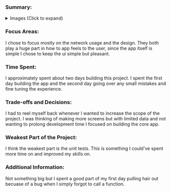 ### Summary:

<details>
<summary> Images (Click to expand) </summary>
<br>


https://github.com/user-attachments/assets/988ed1d7-5f65-4bec-92df-f4d8908a730b

https://github.com/user-attachments/assets/b4eb63ac-c7a2-420d-8b89-9111b225a635

https://github.com/user-attachments/assets/cdf05fdf-4df5-4284-896d-980873a1139c

https://github.com/user-attachments/assets/69b7d4c5-e9ac-467c-ac0b-a9012f755edd


</details>

### Focus Areas:
I chose to focus mostly on the network usage and the design. They both play a huge part in how to app feels to the user, since the app itself is simple I chose to keep the ui simple but pleasant. 

### Time Spent:
I approximately spent about two days building this project. I spent the first day building the app and the second day going over any small mistakes and fine tuning the experience. 

### Trade-offs and Decisions:
I had to reel myself back whenever I wanted to increase the scope of the project. I was thinking of making more screens but with limited data and not wanting to prolong development time I focused on building the core app.

### Weakest Part of the Project: 
I think the weakest part is the unit tests. This is something I could've spent more time on and improved my skills on. 

### Additional Information: 
Not something big but I spent a good part of my first day pulling hair out becuase of a bug when I simply forgot to call a function.
